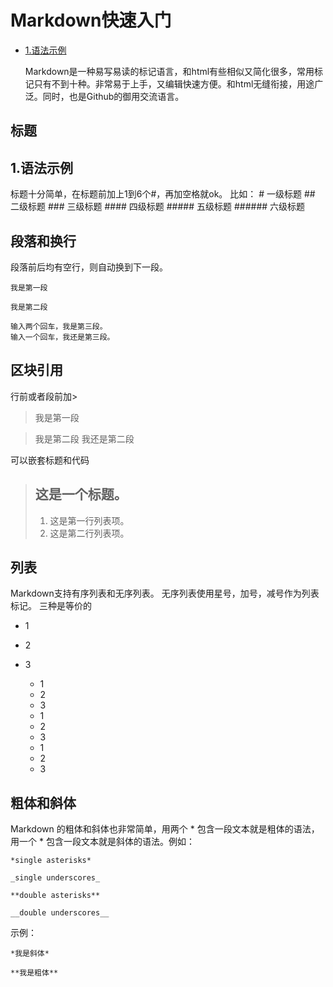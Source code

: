 # Markdown快速入门

* [1.语法示例](#1)




  Markdown是一种易写易读的标记语言，和html有些相似又简化很多，常用标记只有不到十种。非常易于上手，又编辑快速方便。和html无缝衔接，用途广泛。同时，也是Github的御用交流语言。

## 标题
<h2 id="1">1.语法示例</h2>
  标题十分简单，在标题前加上1到6个#，再加空格就ok。
  比如：
    # 一级标题
    ## 二级标题
    ### 三级标题
    #### 四级标题
    ##### 五级标题
    ###### 六级标题

## 段落和换行

  段落前后均有空行，则自动换到下一段。

    我是第一段

    我是第二段

    输入两个回车，我是第三段。
    输入一个回车，我还是第三段。


## 区块引用

  行前或者段前加>
  >我是第一段

  >我是第二段
  我还是第二段

  可以嵌套标题和代码
  > ## 这是一个标题。
  >
  > 1.   这是第一行列表项。
  > 2.   这是第二行列表项。
  >



## 列表

  Markdown支持有序列表和无序列表。
  无序列表使用星号，加号，减号作为列表标记。
  三种是等价的

  + 1
  + 2
  + 3


    - 1
    - 2
    - 3

    + 1
    + 2
    + 3

    * 1
    * 2
    * 3

## 粗体和斜体
Markdown 的粗体和斜体也非常简单，用两个 \* 包含一段文本就是粗体的语法，用一个 \* 包含一段文本就是斜体的语法。例如：

    *single asterisks*

    _single underscores_

    **double asterisks**

    __double underscores__

示例：

    *我是斜体*

    **我是粗体**

##
